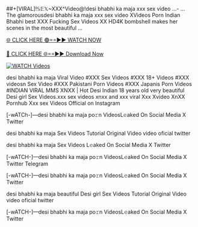##+[VIRAL]!𝕊𝔼𝕏~XXX^Video@!desi bhabhi ka maja xxx sex video ...- ...
The glamorousdesi bhabhi ka maja xxx sex video XVideos Porn Indian Bhabhi best XXX Fucking Sex Videos XX HD4K bombshell makes her scenes in the most beautiful ...

[🌐 CLICK HERE 🟢==►► WATCH NOW](https://hqvideonet.blogspot.com/2025/02/ngthb.html)

[🔴 CLICK HERE 🌐==►► Download Now](https://hqvideonet.blogspot.com/2025/02/ngthb.html)

[![WATCH Videos](https://i.imgur.com/dJHk4Zq.gif)](https://hqvideonet.blogspot.com/2025/02/ngthb.html)


desi bhabhi ka maja Viral Video #XXX Sex Videos #XXX 18+ Videos #XXX videosn Sex Video #XXX Pakistani Porn Videos #XXX Japanis Porn Videos #INDIAN VIRAL MMS XNXX | Hot Desi Indian 18 years old very beautiful Desi girl Sex Videos.xxx sex videos xnxx and xxx viral Xxx Xvideo XnXX Pornhub Xxx sex Videos Official on Instagram

[-wATCh-]—desi bhabhi ka maja  po𝚛n VideosL𝚎aked On Social Media X Twitter

desi bhabhi ka maja  Sex Videos Tutorial Original Video video oficial twitter

desi bhabhi ka maja  Sex Videos L𝚎aked On Social Media X Twitter

[-wATCH-]—desi bhabhi ka maja  po𝚛n VideosL𝚎aked On Social Media X Twitter Telegram

[-wATCH-]—desi bhabhi ka maja  po𝚛n VideosL𝚎aked On Social Media X Twitter

desi bhabhi ka maja  beautiful Desi girl Sex Videos Tutorial Original Video video oficial twitter

[-wATCH-]—desi bhabhi ka maja  po𝚛n VideosL𝚎aked On Social Media X Twitter 